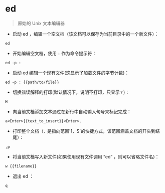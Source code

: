 # ed

> 原始的 Unix 文本编辑器

- 启动 ed ，编辑一个空文档（该文档可以保存为当前目录中的一个新文件）：

`ed`

- 开始编辑空文档，使用 `:` 作为命令提示符：

`ed -p :`

- 启动 ed 编辑一个现有文件(这显示了加载文件的字节计数)：

`ed -p : {{path/to/file}}`

- 切换错误解释的打印(默认情况下，说明不打印，只显示`？`)：

`H`

- 向当前文档添加文本通过在新行中自动输入句号来标记完成：

`a<Enter>{{text_to_insert}}<Enter>.`

- 打印整个文档（`，`是指向范围'1，$`的快捷方式，该范围涵盖文档的开头到结尾）：

`,p`

- 将当前文档写入新文件(如果使用现有文件调用 “ed” ，则可以省略文件名)：

`w {{filename}}`

- 退出 ed ：

`q`

[#]: contributors: ([󠀀]，[Judie]，[jim.大团结])